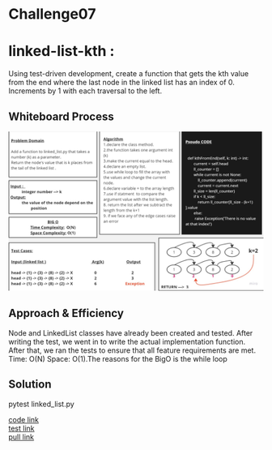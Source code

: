 # Challenge07

# linked-list-kth :
Using test-driven development, create a function that gets the kth value from the end where the last node in the linked list has an index of 0. Increments by 1 with each traversal to the left.

## Whiteboard Process
![white board](Untitled%20(8).jpg)

## Approach & Efficiency
Node and LinkedList classes have already been created and tested. After writing the test, we went in to write the actual implementation function. After that, we ran the tests to ensure that all feature requirements are met. Time: O(N) Space: O(1).The reasons for the BigO is the while loop

## Solution
pytest linked_list.py 

[code link](./../linked_list/linked_list.py)<br>
[test link](./../tests/test_linked_list.py)<br>
[pull link](https://github.com/WalaaAlrefai/data-structures-and-algorithms/pull/15)


